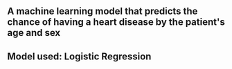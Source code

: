 ## A machine learning model that predicts the chance of having a heart disease by the patient's age and sex

## Model used: Logistic Regression

